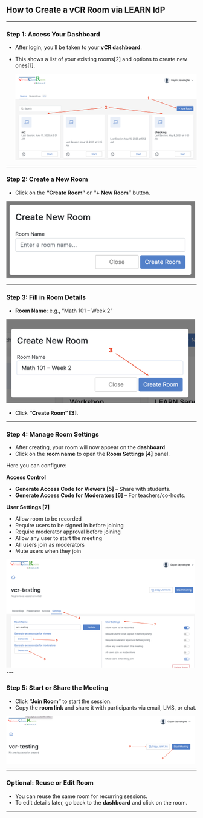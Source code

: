 ##  **How to Create a vCR Room via LEARN IdP**

---

###  **Step 1: Access Your Dashboard**

* After login, you’ll be taken to your **vCR dashboard**.
* This shows a list of your existing rooms[2] and options to create new ones[1].

  <img src="https://github.com/LEARN-LK/VCR/blob/main/img/createroom-01.png" alt="image" style="max-width: 100%;width: 500px;">

---

###  **Step 2: Create a New Room**

* Click on the **“Create Room”** or **“+ New Room”** button.

<img src="https://github.com/LEARN-LK/VCR/blob/main/img/createroom-02.png" alt="image" style="max-width: 100%;width: 500px;">

---

###  **Step 3: Fill in Room Details**

* **Room Name**: e.g., “Math 101 – Week 2”


 <img src="https://github.com/LEARN-LK/VCR/blob/main/img/createroom-3.png?raw=true" alt="image" style="max-width: 100%;width: 500px;">

* Click **“Create Room” [3]**.

---

###  **Step 4: Manage Room Settings**

* After creating, your room will now appear on the **dashboard**.
* Click on the **room name** to open the **Room Settings [4]** panel.


Here you can configure:

 **Access Control**

* **Generate Access Code for Viewers [5]** – Share with students.
* **Generate Access Code for Moderators [6]** – For teachers/co-hosts.

 **User Settings [7]**

*  Allow room to be recorded
*  Require users to be signed in before joining
*  Require moderator approval before joining
*  Allow any user to start the meeting
*  All users join as moderators
*  Mute users when they join

<img src="https://github.com/LEARN-LK/VCR/blob/main/img/createroom-04.png" alt="image" style="max-width: 100%;width: 500px;">
---

###  **Step 5: Start or Share the Meeting**

* Click **“Join Room”** to start the session.
* Copy the **room link** and share it with participants via email, LMS, or chat.

<img src="https://github.com/LEARN-LK/VCR/blob/main/img/createroom-05.png?raw=true" alt="image" style="max-width: 100%;width: 500px;">

---

###  **Optional: Reuse or Edit Room**

* You can reuse the same room for recurring sessions.
* To edit details later, go back to the **dashboard** and click on the room.

---


